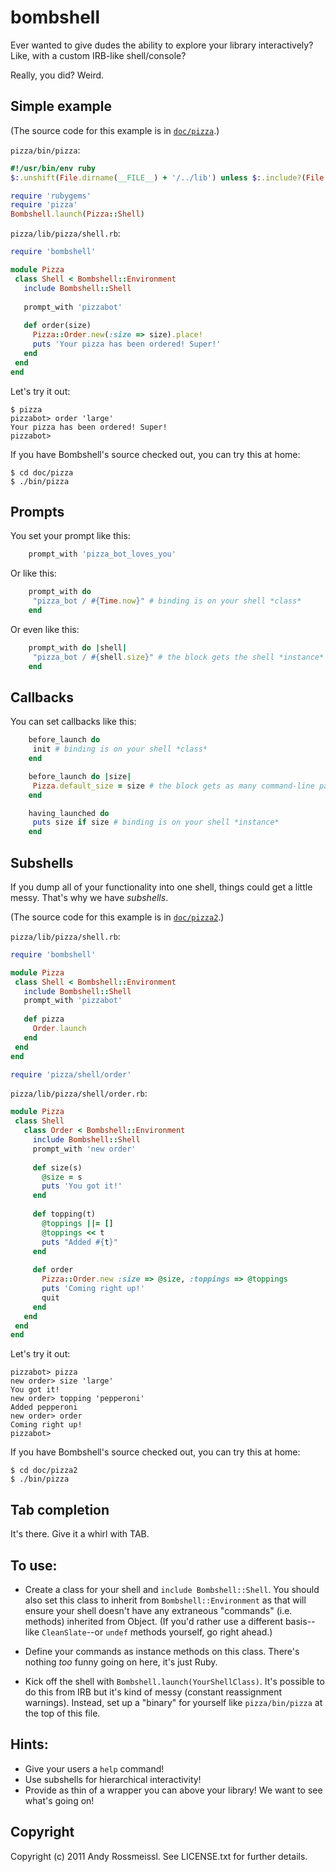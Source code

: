 # bombshell

Ever wanted to give dudes the ability to explore your library interactively? Like, with a custom IRB-like shell/console?

Really, you did? Weird.

## Simple example

(The source code for this example is in [`doc/pizza`](https://github.com/rossmeissl/bombshell/tree/master/doc/pizza).) 

`pizza/bin/pizza`:

``` ruby
#!/usr/bin/env ruby
$:.unshift(File.dirname(__FILE__) + '/../lib') unless $:.include?(File.dirname(__FILE__) + '/../lib')

require 'rubygems'
require 'pizza'
Bombshell.launch(Pizza::Shell)
```

`pizza/lib/pizza/shell.rb`:

``` ruby
require 'bombshell'

module Pizza
 class Shell < Bombshell::Environment
   include Bombshell::Shell
   
   prompt_with 'pizzabot'
   
   def order(size)
     Pizza::Order.new(:size => size).place!
     puts 'Your pizza has been ordered! Super!'
   end
 end
end
```

Let's try it out:

    $ pizza
    pizzabot> order 'large'
    Your pizza has been ordered! Super!
    pizzabot>

If you have Bombshell's source checked out, you can try this at home:

``` console
$ cd doc/pizza
$ ./bin/pizza
```

## Prompts

You set your prompt like this:

``` ruby
    prompt_with 'pizza_bot_loves_you'
```

Or like this:

``` ruby
    prompt_with do
     "pizza_bot / #{Time.now}" # binding is on your shell *class*
    end
```

Or even like this:

``` ruby
    prompt_with do |shell|
     "pizza_bot / #{shell.size}" # the block gets the shell *instance* when it asks for it
    end
```

## Callbacks

You can set callbacks like this:

``` ruby
    before_launch do
     init # binding is on your shell *class*
    end

    before_launch do |size|
     Pizza.default_size = size # the block gets as many command-line parameters as you ask for
    end

    having_launched do
     puts size if size # binding is on your shell *instance*
    end
```

## Subshells

If you dump all of your functionality into one shell, things could get a little messy. That's why we have *subshells*.

(The source code for this example is in [`doc/pizza2`](https://github.com/rossmeissl/bombshell/tree/master/doc/pizza2).) 

`pizza/lib/pizza/shell.rb`:

``` ruby
require 'bombshell'

module Pizza
 class Shell < Bombshell::Environment
   include Bombshell::Shell
   prompt_with 'pizzabot'
   
   def pizza
     Order.launch
   end
 end
end

require 'pizza/shell/order'
```

`pizza/lib/pizza/shell/order.rb`:

``` ruby
module Pizza
 class Shell
   class Order < Bombshell::Environment
     include Bombshell::Shell
     prompt_with 'new order'
   
     def size(s)
       @size = s
       puts 'You got it!'
     end
     
     def topping(t)
       @toppings ||= []
       @toppings << t
       puts "Added #{t}"
     end
     
     def order
       Pizza::Order.new :size => @size, :toppings => @toppings
       puts 'Coming right up!'
       quit
     end
   end
 end
end
```

Let's try it out:

    pizzabot> pizza
    new order> size 'large'
    You got it!
    new order> topping 'pepperoni'
    Added pepperoni
    new order> order
    Coming right up!
    pizzabot>

If you have Bombshell's source checked out, you can try this at home:

``` console
$ cd doc/pizza2
$ ./bin/pizza
```

## Tab completion

It's there. Give it a whirl with TAB.

## To use:

* Create a class for your shell and `include Bombshell::Shell`. You should also set this class to inherit from `Bombshell::Environment` as that will ensure your shell doesn't have any extraneous "commands" (i.e. methods) inherited from Object. (If you'd rather use a different basis--like `CleanSlate`--or `undef` methods yourself, go right ahead.)

* Define your commands as instance methods on this class. There's nothing *too* funny going on here, it's just Ruby.

* Kick off the shell with `Bombshell.launch(YourShellClass)`. It's possible to do this from IRB but it's kind of messy (constant reassignment warnings). Instead, set up a "binary" for yourself like `pizza/bin/pizza` at the top of this file.

## Hints:

* Give your users a `help` command!
* Use subshells for hierarchical interactivity!
* Provide as thin of a wrapper you can above your library! We want to see what's going on!

## Copyright

Copyright (c) 2011 Andy Rossmeissl. See LICENSE.txt for
further details.
